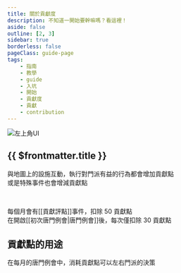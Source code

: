 ```yaml
---
title: 關於貢獻度
description: 不知道一開始要幹嘛嗎？看這裡！
aside: false
outline: [2, 3]
sidebar: true
borderless: false
pageClass: guide-page
tags:
    - 指南
    - 教學
    - guide
    - 入坑
    - 開始
    - 貢獻度
    - 貢獻
    - contribution
---
```


<img class='guide-img' src='/images/guide/hui1.webp' alt='左上角UI'>

## {{ $frontmatter.title }}

與地圖上的設施互動，執行對門派有益的行為都會增加貢獻點  
或是特殊事件也會增減貢獻點

<br>

每個月會有[[貢獻評點]]事件，扣除 50 貢獻點  
在開啟[[初次唐門例會|唐門例會]]後，每次僅扣除 30 貢獻點

## 貢獻點的用途

在每月的唐門例會中，消耗貢獻點可以左右門派的決策
